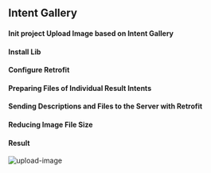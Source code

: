 ## Intent Gallery

#### Init project Upload Image based on Intent Gallery

#### Install Lib

#### Configure Retrofit

#### Preparing Files of Individual Result Intents

#### Sending Descriptions and Files to the Server with Retrofit

#### Reducing Image File Size

#### Result
![upload-image](https://user-images.githubusercontent.com/27923352/194883829-21d03664-c0a7-47c3-a793-1c0427693b26.gif)
